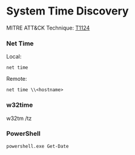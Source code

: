 # System Time Discovery

MITRE ATT&CK Technique: [T1124](https://attack.mitre.org/wiki/Technique/T1124)

### Net Time


Local:

    net time

Remote:

    net time \\<hostname>

### w32time

   w32tm /tz

### PowerShell

    powershell.exe Get-Date
